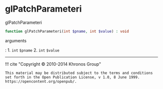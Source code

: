 # glPatchParameteri
glPatchParameteri

```php
function glPatchParameteri(int $pname, int $value) : void
```



arguments

:    1. `int` `$pname` 
    2. `int` `$value` 



---
     

!!! cite "Copyright © 2010-2014 Khronos Group"

    This material may be distributed subject to the terms and conditions set forth in the Open Publication License, v 1.0, 8 June 1999. https://opencontent.org/openpub/.